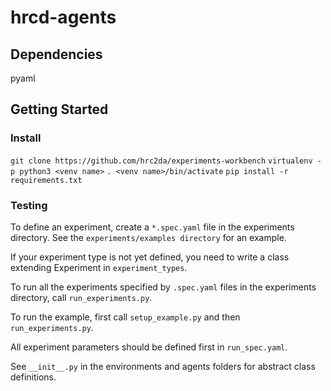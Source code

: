 # hrcd-agents
## Dependencies
pyaml

## Getting Started

### Install
`git clone https://github.com/hrc2da/experiments-workbench`
`virtualenv -p python3 <venv name>`
`. <venv name>/bin/activate`
`pip install -r requirements.txt`

### Testing
To define an experiment, create a `*.spec.yaml` file in the experiments directory. See the `experiments/examples directory` for an example.

If your experiment type is not yet defined, you need to write a class extending Experiment in `experiment_types`.

To run all the experiments specified by `.spec.yaml` files in the experiments directory, call `run_experiments.py`.

To run the example, first call `setup_example.py` and then `run_experiments.py`.

All experiment parameters should be defined first in `run_spec.yaml`.

See `__init__.py` in the environments and agents folders for abstract class definitions.

